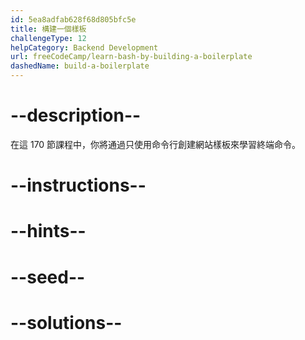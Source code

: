 ```yaml
---
id: 5ea8adfab628f68d805bfc5e
title: 構建一個樣板
challengeType: 12
helpCategory: Backend Development
url: freeCodeCamp/learn-bash-by-building-a-boilerplate
dashedName: build-a-boilerplate
---
```


# --description--

在這 170 節課程中，你將通過只使用命令行創建網站樣板來學習終端命令。

# --instructions--

# --hints--

# --seed--

# --solutions--
